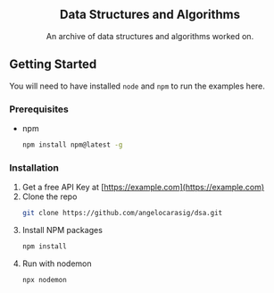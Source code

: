 <div align="center">
<h2 align="center">Data Structures and Algorithms</h2>

  <p align="center">
    An archive of data structures and algorithms worked on.
  </p>
</div>

## Getting Started

You will need to have installed `node` and `npm` to run the examples here.

### Prerequisites

* npm
  ```sh
  npm install npm@latest -g
  ```

### Installation

1. Get a free API Key at [https://example.com](https://example.com)
2. Clone the repo
   ```sh
   git clone https://github.com/angelocarasig/dsa.git
   ```
3. Install NPM packages
   ```sh
   npm install
   ```
4. Run with nodemon
    ```
    npx nodemon
    ```
